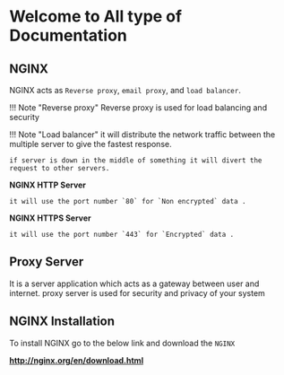 # Welcome to All type of Documentation
 
## NGINX

NGINX acts as `Reverse proxy`, `email proxy`, and `load balancer`.

!!! Note "Reverse proxy"
    Reverse proxy is used for load balancing and security 

!!! Note "Load balancer"
    it will distribute the network traffic between the multiple server to give the fastest response.

    if server is down in the middle of something it will divert the request to other servers.

**NGINX HTTP Server** 

    it will use the port number `80` for `Non encrypted` data .

**NGINX HTTPS Server** 

    it will use the port number `443` for `Encrypted` data .

## Proxy Server
It is a server application which acts as a gateway between user and internet.
proxy server is used for security and privacy of your system

## NGINX Installation

To install NGINX go to the below link and download the `NGINX`

**http://nginx.org/en/download.html**
